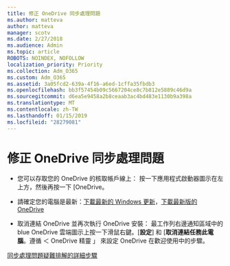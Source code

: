 ```yaml
---
title: 修正 OneDrive 同步處理問題
ms.author: matteva
author: matteva
manager: scotv
ms.date: 2/27/2018
ms.audience: Admin
ms.topic: article
ROBOTS: NOINDEX, NOFOLLOW
localization_priority: Priority
ms.collection: Adm_O365
ms.custom: Adm_O365
ms.assetid: 3a05fcd2-639a-4f16-a6ed-1cffa35fbdb3
ms.openlocfilehash: bb3f57454b09c5667204ce8c7b812e5889c46d9a
ms.sourcegitcommit: d6ea5e9458a2b8ceaab3ac4bd483e1130b9a398a
ms.translationtype: MT
ms.contentlocale: zh-TW
ms.lasthandoff: 01/15/2019
ms.locfileid: "28279081"
---
```

# <a name="fix-onedrive-sync-problems"></a>修正 OneDrive 同步處理問題

- 您可以存取您的 OneDrive 的核取帳戶線上： 按一下應用程式啟動器圖示在左上方，然後再按一下 [OneDrive。
    
- 請確定您的電腦是最新：[下載最新的 Windows 更新](http://go.microsoft.com/fwlink/p/?LinkId=825773)，[下載最新版的 OneDrive](https://go.microsoft.com/fwlink/p/?linkid=844652)
    
- 取消連結 OneDrive 並再次執行 OneDrive 安裝： 最工作列右邊通知區域中的 blue OneDrive 雲端圖示上按一下滑鼠右鍵。[**設定**] 和 [**取消連結任務此電腦**。遵循 ＜ OneDrive 精靈 」 來設定 OneDrive 在歡迎使用中的步驟。
    
[同步處理問題疑難排解的詳細步驟](https://go.microsoft.com/fwlink/?linkid=866431)
  

